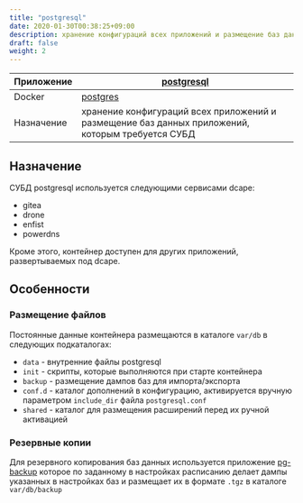 ```yaml
---
title: "postgresql"
date: 2020-01-30T00:38:25+09:00
description: хранение конфигураций всех приложений и размещение баз данных приложений, которым требуется СУБД
draft: false
weight: 2
---
```


 Приложение |  [postgresql](https://www.postgresql.org)
 -- | --
 Docker | [postgres](https://hub.docker.com/_/postgres)
 Назначение | хранение конфигураций всех приложений и размещение баз данных приложений, которым требуется СУБД

## Назначение

СУБД postgresql используется следующими сервисами dcape:

* gitea
* drone
* enfist
* powerdns

Кроме этого, контейнер доступен для других приложений, развертываемых под dcape.

## Особенности

### Размещение файлов

Постоянные данные контейнера размещаются в каталоге `var/db` в следующих подкаталогах:

* `data` - внутренние файлы postgresql
* `init` - скрипты, которые выполняются при старте контейнера
* `backup` - размещение дампов баз для импорта/экспорта
* `conf.d` - каталог дополнений в конфигурацию, активируется вручную параметром `include_dir` файла `postgresql.conf`
* `shared` - каталог для размещения расширений перед их ручной активацией

### Резервные копии

Для резервного копирования баз данных используется приложение [pg-backup](https://github.com/dopos/dcape-app-pg-backup) которое по заданному в настройках расписанию делает дампы указанных в настройках баз и размещает их в формате `.tgz` в каталоге `var/db/backup`
